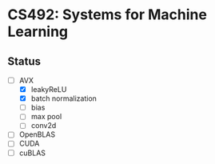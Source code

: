 # CS492: Systems for Machine Learning

## Status

- [ ] AVX
  - [x] leakyReLU
  - [x] batch normalization
  - [ ] bias
  - [ ] max pool
  - [ ] conv2d
- [ ] OpenBLAS
- [ ] CUDA
- [ ] cuBLAS
